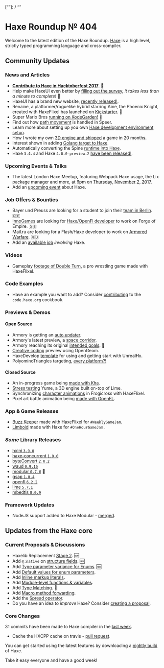 [_template]: ../templates/roundup.html
[date]: / "2017-10-19 09:43:00"
[modified]: / "2017-10-19 10:19:00"
[published]: / "2017-10-19 12:00:00"
[description]: / "The latest news covering the Haxe community, featuring upcoming talks, the latest HaxeLib releases, game previews and lots more!"
[“”]: / “”

# Haxe Roundup № 404

Welcome to the latest edition of the Haxe Roundup. [Haxe](http://haxe.org/?utm_source=haxe.io) is a high level, strictly typed programming language and cross-compiler.

## Community Updates

### News and Articles

- **[Contribute to Haxe in Hacktoberfest 2017](https://twitter.com/haxelang/status/915487160446455808)**. :tada:
- Help make HaxeUI even better by [filling out the survey](https://twitter.com/IanHarrigan1982/status/920911029147758592), _it takes less than a minute to complete!_ :star2:
- HaxeUI has a brand new website, [recently released!](https://twitter.com/IanHarrigan1982/status/916199277621366784).
- Renaine, a platformer/roguelike hybrid starring Aine, the Phoenix Knight, created with HaxeFlixel has launched on [Kickstarter](https://www.kickstarter.com/projects/585676804/renaine). :tada:
- Super Mario Bros [running on KodeGarden!](https://twitter.com/GameStudioHx/status/919652401455534086) :star2:
- Find out how [path movement](http://www.ohsat.com/post/path-movement-in-speer/) is handled in Speer.
- Learn more about setting up you own [Haxe development environment setup](https://twitter.com/koonsolo/status/919556347754176512).
- How I wrote my own [3D engine and shipped](https://twitter.com/kircode/status/919503830445903872) a game in 20 months.
- Interest shown in adding [Golang target to Haxe](https://groups.google.com/d/msg/haxelang/wAaoZBSMEg0/BulCZj4UBQAJ).
- Automatically converting the Spine [runtime into Haxe](https://groups.google.com/d/msg/haxelang/dNPJ1aF4lWA/574potrBBAAJ).
- Haxe `3.4.4` and Haxe `4.0.0-preview.2` [have been released!](https://groups.google.com/d/msg/haxelang/fvKk9PryjcA/CvpdG5AgAAAJ).

### Upcoming Events & Talks

- The latest London Haxe Meetup, featuring Webpack Haxe usage, the Lix package manager and more, at 6pm on [Thursday, November 2, 2017](https://twitter.com/elsassph/status/917478965920530432).
- Add an [upcoming event](https://github.com/skial/haxe.io/labels/events) about Haxe.

### Job Offers & Bounties

- Bayer und Preuss are looking for a student to join their [team in Berlin](https://groups.google.com/forum/#!searchin/haxelang/Werkstudent$20%7Csort:relevance/haxelang/efBJFuz-YP4/xkLeHBqlBAAJ). :de:
- [InnoGames](https://www.innogames.com/) are looking for [Haxe/OpenFl developer](https://app.jobvite.com/Jobvite/Job.aspx?b=nf1lyBwf&o=34&j=oiN65fw0) to work on Forge of Empire. :de:
- Mail.ru are looking for a Flash/Haxe developer to work on [Armored Warfare](https://corp.mail.ru/ru/jobs/vacancy/2531/). :ru:
- Add an [available job](https://github.com/skial/haxe.io/labels/jobs) _involving_ Haxe.

### Videos

- Gameplay [footage of Double Turn](https://twitter.com/kennygoff/status/919329187810422784), a pro wrestling game made with HaxeFlixel.

### Code Examples

- Have an example you want to add? Consider [contributing](https://github.com/HaxeFoundation/code-cookbook#contributing-articles) to the `code.haxe.org` cookbook.

### Previews & Demos

#### Open Source

- Armory is getting an [auto updater](https://twitter.com/luboslenco/status/920290055159238657).
- Armory's latest preview, a [space corridor](https://twitter.com/luboslenco/status/919886241897832449).
- Armory reaching its original [intended goals](https://twitter.com/luboslenco/status/919184745329766400). :star2:
- [Creative coding](https://twitter.com/saumya/status/919120935512182784) preview using OpenGeom.
- HaxeDevelop [template](https://twitter.com/d0oo0p/status/920312898454466562) for using and getting start with UnrealHx.
- PolyominoTriangles targeting, [every platform?!](https://twitter.com/Nanjizal_net/status/918906288498794497)

#### Closed Source

- An in-progress game being [made with Kha](https://twitter.com/lewislepton/status/920728786953560064).
- [Stress testing](https://twitter.com/kircode/status/920349083415531523) Yume, a 3D engine built on-top of Lime.
- Synchronizing [character animations](https://twitter.com/Bownly/status/919730617817776128) in Frogicross with HaxeFlixel.
- Pixel art battle animation being [made with OpenFL](https://twitter.com/appeau_studio/status/919185178123259904).

### App & Game Releases

- [Buzz Keeper](https://twitter.com/Laguna_999/status/919464838295941127) made with HaxeFlixel for `#WeeklyGameJam`.
- [Limboid](https://twitter.com/AurelDev/status/919349445585711105) made with Haxe for `#OneHourGameJam` .

### _Some_ Library Releases

- [hxIni `3.0.0`](http://lib.haxe.org/p/hxIni)
- [haxe-concurrent `1.0.0`](http://lib.haxe.org/p/haxe-concurrent)
- [byteConvert `2.0.2`](http://lib.haxe.org/p/byteConvert)
- [waud `0.9.15`](http://lib.haxe.org/p/waud)
- [modular `0.7.0`](http://lib.haxe.org/p/modular) :star2: 
- [gsap `1.0.4`](http://lib.haxe.org/p/gsap)
- [openfl `6.2.2`](http://lib.haxe.org/p/openfl)
- [lime `5.7.1`](http://lib.haxe.org/p/lime)
- [mbedtls `0.0.9`](http://lib.haxe.org/p/mbedtls)

### Framework Updates

- NodeJS support added to Haxe Modular - [merged](https://github.com/elsassph/haxe-modular/pull/30).

## Updates from the Haxe core

### Current Proposals & Discussions

- Haxelib Replacement [Stage 2](https://github.com/HaxeFoundation/haxe-evolution/issues/34). :new:
- Add `@:native` on [structure fields](https://github.com/HaxeFoundation/haxe-evolution/pull/32). :new:
- Add [Type parameter variance for Enums](https://github.com/HaxeFoundation/haxe-evolution/pull/28). :new:
- Add [Default values for enum parameters](https://github.com/HaxeFoundation/haxe-evolution/issues/27).
- Add [Inline markup literals](https://github.com/HaxeFoundation/haxe-evolution/pull/26).
- Add [Module-level functions & variables](https://github.com/HaxeFoundation/haxe-evolution/pull/24).
- Add [Type Matching](https://github.com/HaxeFoundation/haxe-evolution/pull/20). :star2:
- Add [Macro method forwarding](https://github.com/HaxeFoundation/haxe-evolution/pull/18).
- Add the [Spread operator](https://github.com/HaxeFoundation/haxe-evolution/pull/7).
- Do you have an idea to _improve_ Haxe? Consider [creating a proposal].

### Core Changes

31 commits have been made to Haxe compiler in the [last week].

- Cache the HXCPP cache on travis - [pull request](https://github.com/haxenme/nme/pull/516).

You can get started using the latest features by downloading a [nightly build] of Haxe.

Take it easy everyone and have a good week!

[last week]: https://github.com/issues?utf8=%E2%9C%93&q=closed%3A2017-10-12..2017-10-19+org%3Ahaxefoundation+is%3Aclosed+
[nightly build]: http://build.haxe.org
[creating a proposal]: https://github.com/HaxeFoundation/haxe-evolution
